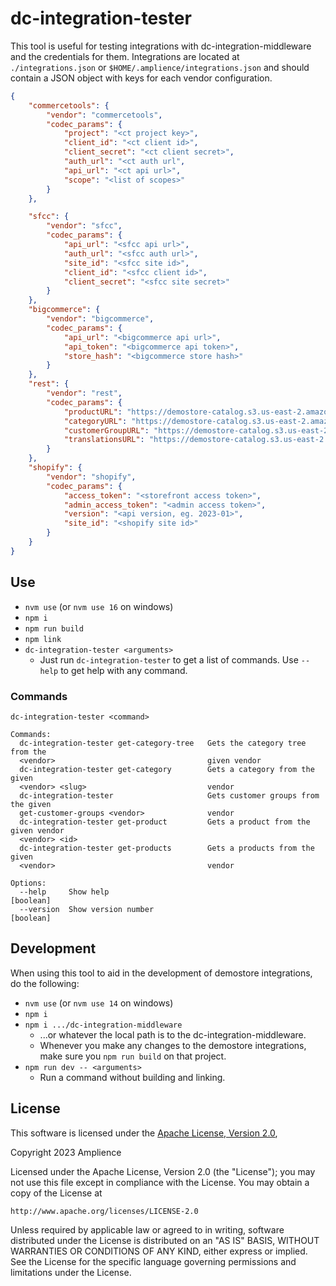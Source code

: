 # dc-integration-tester

This tool is useful for testing integrations with dc-integration-middleware and the credentials for them. Integrations are located at `./integrations.json` or `$HOME/.amplience/integrations.json` and should contain a JSON object with keys for each vendor configuration.

```json
{
    "commercetools": {
        "vendor": "commercetools",
        "codec_params": {
            "project": "<ct project key>",
            "client_id": "<ct client id>",
            "client_secret": "<ct client secret>",
            "auth_url": "<ct auth url",
            "api_url": "<ct api url>",
            "scope": "<list of scopes>"
        }
    },

    "sfcc": {
        "vendor": "sfcc",
        "codec_params": {
            "api_url": "<sfcc api url>",
            "auth_url": "<sfcc auth url>",
            "site_id": "<sfcc site id>",
            "client_id": "<sfcc client id>",
            "client_secret": "<sfcc site secret>"
        }
    },
    "bigcommerce": {
        "vendor": "bigcommerce",
        "codec_params": {
            "api_url": "<bigcommerce api url>",
            "api_token": "<bigcommerce api token>",
            "store_hash": "<bigcommerce store hash>"
        }
    },
    "rest": {
        "vendor": "rest",
        "codec_params": {
            "productURL": "https://demostore-catalog.s3.us-east-2.amazonaws.com/products.json",
            "categoryURL": "https://demostore-catalog.s3.us-east-2.amazonaws.com/categories.json",
            "customerGroupURL": "https://demostore-catalog.s3.us-east-2.amazonaws.com/customerGroups.json",
            "translationsURL": "https://demostore-catalog.s3.us-east-2.amazonaws.com/translations.json"
        }
    },
    "shopify": {
        "vendor": "shopify",
        "codec_params": {
            "access_token": "<storefront access token>",
            "admin_access_token": "<admin access token>",
            "version": "<api version, eg. 2023-01>",
            "site_id": "<shopify site id>"
        }
    }
}
```

## Use

-   `nvm use` (or `nvm use 16` on windows)
-   `npm i`
-   `npm run build`
-   `npm link`
-   `dc-integration-tester <arguments>`
    -   Just run `dc-integration-tester` to get a list of commands. Use `--help` to get help with any command.

### Commands
```
dc-integration-tester <command>

Commands:
  dc-integration-tester get-category-tree   Gets the category tree from the
  <vendor>                                  given vendor
  dc-integration-tester get-category        Gets a category from the given
  <vendor> <slug>                           vendor
  dc-integration-tester                     Gets customer groups from the given
  get-customer-groups <vendor>              vendor
  dc-integration-tester get-product         Gets a product from the given vendor
  <vendor> <id>
  dc-integration-tester get-products        Gets a products from the given
  <vendor>                                  vendor

Options:
  --help     Show help                                                 [boolean]
  --version  Show version number                                       [boolean]
```

## Development

When using this tool to aid in the development of demostore integrations, do the following:

-   `nvm use` (or `nvm use 14` on windows)
-   `npm i`
-   `npm i .../dc-integration-middleware`
    -   ...or whatever the local path is to the dc-integration-middleware.
    -   Whenever you make any changes to the demostore integrations, make sure you `npm run build` on that project.
-   `npm run dev -- <arguments>`
    -   Run a command without building and linking.

## License

This software is licensed under the [Apache License, Version 2.0](http://www.apache.org/licenses/LICENSE-2.0),

Copyright 2023 Amplience

Licensed under the Apache License, Version 2.0 (the "License"); you may not use this file except in compliance with the License. You may obtain a copy of the License at

```
http://www.apache.org/licenses/LICENSE-2.0
```

Unless required by applicable law or agreed to in writing, software distributed under the License is distributed on an "AS IS" BASIS, WITHOUT WARRANTIES OR CONDITIONS OF ANY KIND, either express or implied. See the License for the specific language governing permissions and limitations under the License.
